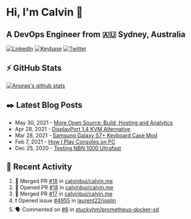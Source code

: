 # Hi, I'm Calvin 🍭
## A DevOps Engineer from 🇦🇺 Sydney, Australia</h3>

[![LinkedIn](https://img.shields.io/badge/-c–bui-0077B5?style=flat-square&labelColor=0077B5&logo=LinkedIn&logoColor=white)](https://www.linkedin.com/in/c-bui/)
[![Keybase](https://img.shields.io/badge/-calvinbui-ff6f21?style=flat-square&labelColor=ff6f21&logo=Keybase&logoColor=white)](https://keybase.io/calvinbui)
[![Twitter](https://img.shields.io/badge/-ASAPCalvin-1DA1F2?style=flat-square&labelColor=1DA1F2&logo=Twitter&logoColor=white)](https://twitter.com/ASAPCalvin)

<!-- https://github.com/rishavanand/github-profilinator -->
## ⚡ GitHub Stats
[![Anurag's github stats](https://github-readme-stats.vercel.app/api?username=calvinbui&count_private=true&hide_title=true)](https://github.com/anuraghazra/github-readme-stats)

<!-- https://github.com/gautamkrishnar/blog-post-workflow -->
## ✒️ Latest Blog Posts

<!-- BLOG-POST-LIST:START -->
- May 30, 2021 - [More Open Source: Build, Hosting and Analytics](https://calvin.me/making-this-site-more-open-source)
- Apr 28, 2021 - [DisplayPort 1.4 KVM Alternative](https://calvin.me/displayport-1.4-kvm-alternative)
- Mar 28, 2021 - [Samsung Galaxy S7+ Keyboard Case Mod](https://calvin.me/samsung-galaxy-tab-s7-plus-keyboard-case-mod)
- Feb 7, 2021 - [How I Play Consoles on PC](https://calvin.me/how-i-play-consoles-on-pc)
- Dec 25, 2020 - [Testing NBN 1000 Ultrafast](https://calvin.me/testing-nbn-1000-ultrafast)

<!-- BLOG-POST-LIST:END -->

## 🏃‍ Recent Activity

<!--START_SECTION:activity-->
1. 🎉 Merged PR [#18](https://github.com/calvinbui/calvin.me/pull/18) in [calvinbui/calvin.me](https://github.com/calvinbui/calvin.me)
2. 💪 Opened PR [#18](https://github.com/calvinbui/calvin.me/pull/18) in [calvinbui/calvin.me](https://github.com/calvinbui/calvin.me)
3. 🎉 Merged PR [#17](https://github.com/calvinbui/calvin.me/pull/17) in [calvinbui/calvin.me](https://github.com/calvinbui/calvin.me)
4. ❗️ Opened issue [#4955](https://github.com/laurent22/joplin/issues/4955) in [laurent22/joplin](https://github.com/laurent22/joplin)
5. 🗣 Commented on [#8](https://github.com/stuckyhm/prometheus-docker-sd/issues/8) in [stuckyhm/prometheus-docker-sd](https://github.com/stuckyhm/prometheus-docker-sd)
<!--END_SECTION:activity-->
